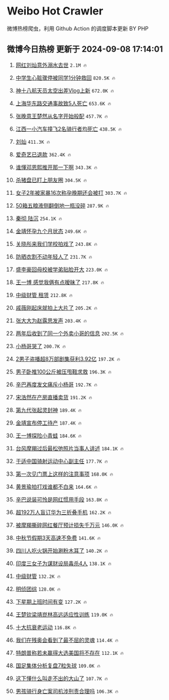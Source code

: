 # Weibo Hot Crawler 



微博热榜爬虫，利用 Github Action 的调度脚本更新 BY PHP 


## 微博今日热榜 更新于 2024-09-08 17:14:01 
1. [网红刘灿意外溺水去世](https://s.weibo.com/weibo?q=%23%E7%BD%91%E7%BA%A2%E5%88%98%E7%81%BF%E6%84%8F%E5%A4%96%E6%BA%BA%E6%B0%B4%E5%8E%BB%E4%B8%96%23&t=31&band_rank=1&Refer=top) `2.1M 🔥` 

1. [中学生心脏骤停被同学1分钟救回](https://s.weibo.com/weibo?q=%23%E4%B8%AD%E5%AD%A6%E7%94%9F%E5%BF%83%E8%84%8F%E9%AA%A4%E5%81%9C%E8%A2%AB%E5%90%8C%E5%AD%A61%E5%88%86%E9%92%9F%E6%95%91%E5%9B%9E%23&t=31&band_rank=2&Refer=top) `820.5K 🔥` 

1. [神十八航天员太空出差Vlog上新](https://s.weibo.com/weibo?q=%23%E7%A5%9E%E5%8D%81%E5%85%AB%E8%88%AA%E5%A4%A9%E5%91%98%E5%A4%AA%E7%A9%BA%E5%87%BA%E5%B7%AEVlog%E4%B8%8A%E6%96%B0%23&t=31&band_rank=3&Refer=top) `672.0K 🔥` 

1. [上海华东路交通事故致5人死亡](https://s.weibo.com/weibo?q=%23%E4%B8%8A%E6%B5%B7%E5%8D%8E%E4%B8%9C%E8%B7%AF%E4%BA%A4%E9%80%9A%E4%BA%8B%E6%95%85%E8%87%B45%E4%BA%BA%E6%AD%BB%E4%BA%A1%23&t=31&band_rank=4&Refer=top) `653.6K 🔥` 

1. [张晚意王楚然从名字开始般配](https://s.weibo.com/weibo?q=%E5%BC%A0%E6%99%9A%E6%84%8F%E7%8E%8B%E6%A5%9A%E7%84%B6%E4%BB%8E%E5%90%8D%E5%AD%97%E5%BC%80%E5%A7%8B%E8%88%AC%E9%85%8D&t=31&band_rank=5&Refer=top) `457.7K 🔥` 

1. [江西一小汽车撞飞2名骑行者均死亡](https://s.weibo.com/weibo?q=%23%E6%B1%9F%E8%A5%BF%E4%B8%80%E5%B0%8F%E6%B1%BD%E8%BD%A6%E6%92%9E%E9%A3%9E2%E5%90%8D%E9%AA%91%E8%A1%8C%E8%80%85%E5%9D%87%E6%AD%BB%E4%BA%A1%23&t=31&band_rank=6&Refer=top) `438.5K 🔥` 

1. [刘灿](https://s.weibo.com/weibo?q=%E5%88%98%E7%81%BF&t=31&band_rank=7&Refer=top) `411.3K 🔥` 

1. [爱奇艺已退款](https://s.weibo.com/weibo?q=%23%E7%88%B1%E5%A5%87%E8%89%BA%E5%B7%B2%E9%80%80%E6%AC%BE%23&t=31&band_rank=8&Refer=top) `362.4K 🔥` 

1. [谁懂邓恩熙推开那一下啊](https://s.weibo.com/weibo?q=%E8%B0%81%E6%87%82%E9%82%93%E6%81%A9%E7%86%99%E6%8E%A8%E5%BC%80%E9%82%A3%E4%B8%80%E4%B8%8B%E5%95%8A&t=31&band_rank=9&Refer=top) `343.3K 🔥` 

1. [杀猪盘已盯上朋友圈](https://s.weibo.com/weibo?q=%23%E6%9D%80%E7%8C%AA%E7%9B%98%E5%B7%B2%E7%9B%AF%E4%B8%8A%E6%9C%8B%E5%8F%8B%E5%9C%88%23&t=31&band_rank=10&Refer=top) `304.5K 🔥` 

1. [女子2年被家暴16次称孕晚期还会被打](https://s.weibo.com/weibo?q=%23%E5%A5%B3%E5%AD%902%E5%B9%B4%E8%A2%AB%E5%AE%B6%E6%9A%B416%E6%AC%A1%E7%A7%B0%E5%AD%95%E6%99%9A%E6%9C%9F%E8%BF%98%E4%BC%9A%E8%A2%AB%E6%89%93%23&t=31&band_rank=11&Refer=top) `303.7K 🔥` 

1. [50箱五粮液侧翻倒地一瓶没碎](https://s.weibo.com/weibo?q=%2350%E7%AE%B1%E4%BA%94%E7%B2%AE%E6%B6%B2%E4%BE%A7%E7%BF%BB%E5%80%92%E5%9C%B0%E4%B8%80%E7%93%B6%E6%B2%A1%E7%A2%8E%23&t=31&band_rank=12&Refer=top) `287.9K 🔥` 

1. [秦彻 陆沉](https://s.weibo.com/weibo?q=%E7%A7%A6%E5%BD%BB%20%E9%99%86%E6%B2%89&t=31&band_rank=13&Refer=top) `254.1K 🔥` 

1. [金靖怀孕九个月状态](https://s.weibo.com/weibo?q=%23%E9%87%91%E9%9D%96%E6%80%80%E5%AD%95%E4%B9%9D%E4%B8%AA%E6%9C%88%E7%8A%B6%E6%80%81%23&t=31&band_rank=14&Refer=top) `249.6K 🔥` 

1. [关晓彤来我们学校拍戏了](https://s.weibo.com/weibo?q=%E5%85%B3%E6%99%93%E5%BD%A4%E6%9D%A5%E6%88%91%E4%BB%AC%E5%AD%A6%E6%A0%A1%E6%8B%8D%E6%88%8F%E4%BA%86&t=31&band_rank=15&Refer=top) `243.8K 🔥` 

1. [防晒衣割不动年轻人了](https://s.weibo.com/weibo?q=%23%E9%98%B2%E6%99%92%E8%A1%A3%E5%89%B2%E4%B8%8D%E5%8A%A8%E5%B9%B4%E8%BD%BB%E4%BA%BA%E4%BA%86%23&t=31&band_rank=16&Refer=top) `231.7K 🔥` 

1. [盛李豪回母校被学弟贴脸开大](https://s.weibo.com/weibo?q=%23%E7%9B%9B%E6%9D%8E%E8%B1%AA%E5%9B%9E%E6%AF%8D%E6%A0%A1%E8%A2%AB%E5%AD%A6%E5%BC%9F%E8%B4%B4%E8%84%B8%E5%BC%80%E5%A4%A7%23&t=31&band_rank=17&Refer=top) `223.0K 🔥` 

1. [王一博 感觉我俩有点暧昧了](https://s.weibo.com/weibo?q=%E7%8E%8B%E4%B8%80%E5%8D%9A%20%E6%84%9F%E8%A7%89%E6%88%91%E4%BF%A9%E6%9C%89%E7%82%B9%E6%9A%A7%E6%98%A7%E4%BA%86&t=31&band_rank=18&Refer=top) `217.8K 🔥` 

1. [中级财管 租赁](https://s.weibo.com/weibo?q=%E4%B8%AD%E7%BA%A7%E8%B4%A2%E7%AE%A1%20%E7%A7%9F%E8%B5%81&t=31&band_rank=19&Refer=top) `212.8K 🔥` 

1. [戚薇刚起床就拍上大片了](https://s.weibo.com/weibo?q=%23%E6%88%9A%E8%96%87%E5%88%9A%E8%B5%B7%E5%BA%8A%E5%B0%B1%E6%8B%8D%E4%B8%8A%E5%A4%A7%E7%89%87%E4%BA%86%23&t=31&band_rank=20&Refer=top) `205.2K 🔥` 

1. [张大大为赵露思发声](https://s.weibo.com/weibo?q=%23%E5%BC%A0%E5%A4%A7%E5%A4%A7%E4%B8%BA%E8%B5%B5%E9%9C%B2%E6%80%9D%E5%8F%91%E5%A3%B0%23&t=31&band_rank=21&Refer=top) `203.4K 🔥` 

1. [两年后收到了同一个外卖小哥的信息](https://s.weibo.com/weibo?q=%23%E4%B8%A4%E5%B9%B4%E5%90%8E%E6%94%B6%E5%88%B0%E4%BA%86%E5%90%8C%E4%B8%80%E4%B8%AA%E5%A4%96%E5%8D%96%E5%B0%8F%E5%93%A5%E7%9A%84%E4%BF%A1%E6%81%AF%23&t=31&band_rank=22&Refer=top) `202.5K 🔥` 

1. [小杨哥哭了](https://s.weibo.com/weibo?q=%23%E5%B0%8F%E6%9D%A8%E5%93%A5%E5%93%AD%E4%BA%86%23&t=31&band_rank=23&Refer=top) `200.7K 🔥` 

1. [2男子盗播超8万部剧集获利3.92亿](https://s.weibo.com/weibo?q=%232%E7%94%B7%E5%AD%90%E7%9B%97%E6%92%AD%E8%B6%858%E4%B8%87%E9%83%A8%E5%89%A7%E9%9B%86%E8%8E%B7%E5%88%A93.92%E4%BA%BF%23&t=31&band_rank=24&Refer=top) `197.2K 🔥` 

1. [男子卧推100公斤被压甩鞋求救](https://s.weibo.com/weibo?q=%23%E7%94%B7%E5%AD%90%E5%8D%A7%E6%8E%A8100%E5%85%AC%E6%96%A4%E8%A2%AB%E5%8E%8B%E7%94%A9%E9%9E%8B%E6%B1%82%E6%95%91%23&t=31&band_rank=25&Refer=top) `196.3K 🔥` 

1. [辛巴再度发文痛斥小杨哥](https://s.weibo.com/weibo?q=%23%E8%BE%9B%E5%B7%B4%E5%86%8D%E5%BA%A6%E5%8F%91%E6%96%87%E7%97%9B%E6%96%A5%E5%B0%8F%E6%9D%A8%E5%93%A5%23&t=31&band_rank=26&Refer=top) `192.7K 🔥` 

1. [宋浩然在产房直播卖货](https://s.weibo.com/weibo?q=%23%E5%AE%8B%E6%B5%A9%E7%84%B6%E5%9C%A8%E4%BA%A7%E6%88%BF%E7%9B%B4%E6%92%AD%E5%8D%96%E8%B4%A7%23&t=31&band_rank=27&Refer=top) `191.2K 🔥` 

1. [第九代张起灵封神](https://s.weibo.com/weibo?q=%E7%AC%AC%E4%B9%9D%E4%BB%A3%E5%BC%A0%E8%B5%B7%E7%81%B5%E5%B0%81%E7%A5%9E&t=31&band_rank=28&Refer=top) `189.4K 🔥` 

1. [金靖宣布停工待产](https://s.weibo.com/weibo?q=%23%E9%87%91%E9%9D%96%E5%AE%A3%E5%B8%83%E5%81%9C%E5%B7%A5%E5%BE%85%E4%BA%A7%23&t=31&band_rank=29&Refer=top) `187.4K 🔥` 

1. [王一博探险小青蛙](https://s.weibo.com/weibo?q=%23%E7%8E%8B%E4%B8%80%E5%8D%9A%E6%8E%A2%E9%99%A9%E5%B0%8F%E9%9D%92%E8%9B%99%23&t=31&band_rank=30&Refer=top) `184.6K 🔥` 

1. [台风摩羯过后最松弛照片当事人讲述](https://s.weibo.com/weibo?q=%23%E5%8F%B0%E9%A3%8E%E6%91%A9%E7%BE%AF%E8%BF%87%E5%90%8E%E6%9C%80%E6%9D%BE%E5%BC%9B%E7%85%A7%E7%89%87%E5%BD%93%E4%BA%8B%E4%BA%BA%E8%AE%B2%E8%BF%B0%23&t=31&band_rank=31&Refer=top) `184.1K 🔥` 

1. [于适中国骑射运动中心副主任](https://s.weibo.com/weibo?q=%23%E4%BA%8E%E9%80%82%E4%B8%AD%E5%9B%BD%E9%AA%91%E5%B0%84%E8%BF%90%E5%8A%A8%E4%B8%AD%E5%BF%83%E5%89%AF%E4%B8%BB%E4%BB%BB%23&t=31&band_rank=32&Refer=top) `177.7K 🔥` 

1. [第一次见门票上这样的注意事项](https://s.weibo.com/weibo?q=%23%E7%AC%AC%E4%B8%80%E6%AC%A1%E8%A7%81%E9%97%A8%E7%A5%A8%E4%B8%8A%E8%BF%99%E6%A0%B7%E7%9A%84%E6%B3%A8%E6%84%8F%E4%BA%8B%E9%A1%B9%23&t=31&band_rank=33&Refer=top) `168.0K 🔥` 

1. [黄景瑜拍打戏谁都不白来](https://s.weibo.com/weibo?q=%E9%BB%84%E6%99%AF%E7%91%9C%E6%8B%8D%E6%89%93%E6%88%8F%E8%B0%81%E9%83%BD%E4%B8%8D%E7%99%BD%E6%9D%A5&t=31&band_rank=34&Refer=top) `164.6K 🔥` 

1. [辛巴说装可怜是网红惯用手段](https://s.weibo.com/weibo?q=%23%E8%BE%9B%E5%B7%B4%E8%AF%B4%E8%A3%85%E5%8F%AF%E6%80%9C%E6%98%AF%E7%BD%91%E7%BA%A2%E6%83%AF%E7%94%A8%E6%89%8B%E6%AE%B5%23&t=31&band_rank=35&Refer=top) `163.8K 🔥` 

1. [超192万人盲订华为三折叠手机](https://s.weibo.com/weibo?q=%23%E8%B6%85192%E4%B8%87%E4%BA%BA%E7%9B%B2%E8%AE%A2%E5%8D%8E%E4%B8%BA%E4%B8%89%E6%8A%98%E5%8F%A0%E6%89%8B%E6%9C%BA%23&t=31&band_rank=36&Refer=top) `162.2K 🔥` 

1. [被摩羯撕碎网红餐厅预计损失千万元](https://s.weibo.com/weibo?q=%23%E8%A2%AB%E6%91%A9%E7%BE%AF%E6%92%95%E7%A2%8E%E7%BD%91%E7%BA%A2%E9%A4%90%E5%8E%85%E9%A2%84%E8%AE%A1%E6%8D%9F%E5%A4%B1%E5%8D%83%E4%B8%87%E5%85%83%23&t=31&band_rank=37&Refer=top) `146.0K 🔥` 

1. [中秋节假期3天高速不免费](https://s.weibo.com/weibo?q=%23%E4%B8%AD%E7%A7%8B%E8%8A%82%E5%81%87%E6%9C%9F3%E5%A4%A9%E9%AB%98%E9%80%9F%E4%B8%8D%E5%85%8D%E8%B4%B9%23&t=31&band_rank=38&Refer=top) `141.6K 🔥` 

1. [四川人吃火锅开始涮粉木耳了](https://s.weibo.com/weibo?q=%23%E5%9B%9B%E5%B7%9D%E4%BA%BA%E5%90%83%E7%81%AB%E9%94%85%E5%BC%80%E5%A7%8B%E6%B6%AE%E7%B2%89%E6%9C%A8%E8%80%B3%E4%BA%86%23&t=31&band_rank=39&Refer=top) `140.2K 🔥` 

1. [印度三女子为谋财设局毒杀4人](https://s.weibo.com/weibo?q=%23%E5%8D%B0%E5%BA%A6%E4%B8%89%E5%A5%B3%E5%AD%90%E4%B8%BA%E8%B0%8B%E8%B4%A2%E8%AE%BE%E5%B1%80%E6%AF%92%E6%9D%804%E4%BA%BA%23&t=31&band_rank=40&Refer=top) `138.1K 🔥` 

1. [中级财管](https://s.weibo.com/weibo?q=%E4%B8%AD%E7%BA%A7%E8%B4%A2%E7%AE%A1&t=31&band_rank=41&Refer=top) `132.2K 🔥` 

1. [明侦团综](https://s.weibo.com/weibo?q=%23%E6%98%8E%E4%BE%A6%E5%9B%A2%E7%BB%BC%23&t=31&band_rank=42&Refer=top) `128.0K 🔥` 

1. [下星期上班时间有变](https://s.weibo.com/weibo?q=%23%E4%B8%8B%E6%98%9F%E6%9C%9F%E4%B8%8A%E7%8F%AD%E6%97%B6%E9%97%B4%E6%9C%89%E5%8F%98%23&t=31&band_rank=43&Refer=top) `127.2K 🔥` 

1. [王楚钦梁靖崑林高远适应性训练](https://s.weibo.com/weibo?q=%23%E7%8E%8B%E6%A5%9A%E9%92%A6%E6%A2%81%E9%9D%96%E5%B4%91%E6%9E%97%E9%AB%98%E8%BF%9C%E9%80%82%E5%BA%94%E6%80%A7%E8%AE%AD%E7%BB%83%23&t=31&band_rank=44&Refer=top) `119.0K 🔥` 

1. [十大抗衰老运动](https://s.weibo.com/weibo?q=%E5%8D%81%E5%A4%A7%E6%8A%97%E8%A1%B0%E8%80%81%E8%BF%90%E5%8A%A8&t=31&band_rank=45&Refer=top) `116.8K 🔥` 

1. [我们在残奥会看到了最不屈的灵魂](https://s.weibo.com/weibo?q=%23%E6%88%91%E4%BB%AC%E5%9C%A8%E6%AE%8B%E5%A5%A5%E4%BC%9A%E7%9C%8B%E5%88%B0%E4%BA%86%E6%9C%80%E4%B8%8D%E5%B1%88%E7%9A%84%E7%81%B5%E9%AD%82%23&t=31&band_rank=46&Refer=top) `114.4K 🔥` 

1. [特朗普称若未赢得大选美国将不存在](https://s.weibo.com/weibo?q=%23%E7%89%B9%E6%9C%97%E6%99%AE%E7%A7%B0%E8%8B%A5%E6%9C%AA%E8%B5%A2%E5%BE%97%E5%A4%A7%E9%80%89%E7%BE%8E%E5%9B%BD%E5%B0%86%E4%B8%8D%E5%AD%98%E5%9C%A8%23&t=31&band_rank=47&Refer=top) `112.1K 🔥` 

1. [国足集体分析复盘7粒失球](https://s.weibo.com/weibo?q=%23%E5%9B%BD%E8%B6%B3%E9%9B%86%E4%BD%93%E5%88%86%E6%9E%90%E5%A4%8D%E7%9B%987%E7%B2%92%E5%A4%B1%E7%90%83%23&t=31&band_rank=48&Refer=top) `109.0K 🔥` 

1. [这下懂什么叫走不出的大山了](https://s.weibo.com/weibo?q=%E8%BF%99%E4%B8%8B%E6%87%82%E4%BB%80%E4%B9%88%E5%8F%AB%E8%B5%B0%E4%B8%8D%E5%87%BA%E7%9A%84%E5%A4%A7%E5%B1%B1%E4%BA%86&t=31&band_rank=49&Refer=top) `107.7K 🔥` 

1. [男孩骑行身亡案司机涉刑责合理吗](https://s.weibo.com/weibo?q=%23%E7%94%B7%E5%AD%A9%E9%AA%91%E8%A1%8C%E8%BA%AB%E4%BA%A1%E6%A1%88%E5%8F%B8%E6%9C%BA%E6%B6%89%E5%88%91%E8%B4%A3%E5%90%88%E7%90%86%E5%90%97%23&t=31&band_rank=50&Refer=top) `106.3K 🔥` 

